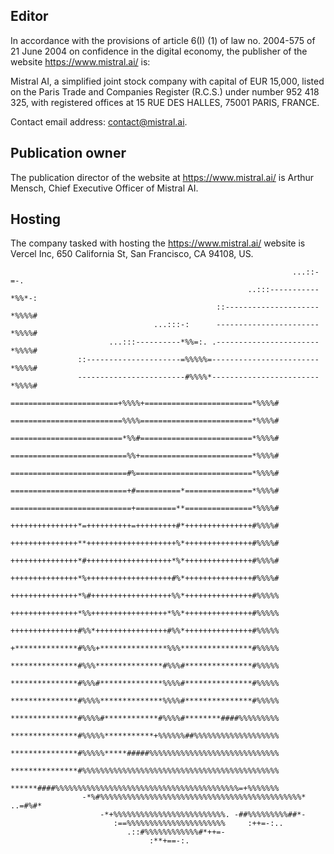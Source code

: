 Editor
------

In accordance with the provisions of article 6(I) (1) of law no. 2004-575 of 21 June 2004 on confidence in the digital economy, the publisher of the website https://www.mistral.ai/ is:

Mistral AI, a simplified joint stock company with capital of EUR 15,000, listed on the Paris Trade and Companies Register (R.C.S.) under number 952 418 325, with registered offices at 15 RUE DES HALLES, 75001 PARIS, FRANCE.

Contact email address: [contact@mistral.ai](mailto:contact@mistral.ai).

Publication owner
-----------------

The publication director of the website at https://www.mistral.ai/ is Arthur Mensch, Chief Executive Officer of Mistral AI.

Hosting
-------

The company tasked with hosting the https://www.mistral.ai/ website is Vercel Inc, 650 California St, San Francisco, CA 94108, US.

                                                                   ...::-=-.                  
                                                         ..:::-----------*%%*-:               
                                                  ::---------------------*%%%%#               
                                    ...:::-:      -----------------------*%%%%#               
                          ...:::----------*%%=:. .-----------------------*%%%%#               
                   ::---------------------=%%%%%=------------------------*%%%%#               
                   ------------------------#%%%%*------------------------*%%%%#               
                   ========================+%%%%+========================*%%%%#               
                   =========================%%%%=========================*%%%%#               
                   =========================*%%#=========================*%%%%#               
                   ==========================%%+=========================*%%%%#               
                   ==========================#%==========================*%%%%#               
                   ==========================+#==========*===============*%%%%#               
                   ===========================+=========**===============*%%%%#               
                   +++++++++++++++*=++++++++++=+++++++++#*+++++++++++++++#%%%%#               
                   +++++++++++++++**++++++++++++++++++++%*+++++++++++++++#%%%%#               
                   +++++++++++++++*#+++++++++++++++++++*%*+++++++++++++++#%%%%#               
                   +++++++++++++++*%+++++++++++++++++++#%*+++++++++++++++#%%%%#               
                   +++++++++++++++*%#++++++++++++++++++%%*+++++++++++++++#%%%%%               
                   +++++++++++++++*%%+++++++++++++++++*%%*+++++++++++++++#%%%%%               
                   +++++++++++++++#%%*++++++++++++++++#%%*+++++++++++++++#%%%%%               
                   +**************#%%%+***************%%%****************#%%%%%               
                   ***************#%%%***************#%%%#***************#%%%%%               
                   ***************#%%%#**************%%%%#***************#%%%%%               
                   ***************#%%%%**************%%%%#***************#%%%%%               
                   ***************#%%%%#************#%%%%#********####%%%%%%%%%               
                   ***************#%%%%%***********+%%%%%%##%%%%%%%%%%%%%%%%%%%               
                   ***************#%%%%%*****#####%%%%%%%%%%%%%%%%%%%%%%%%%%%%%               
                   ***************#%%%%%%%%%%%%%%%%%%%%%%%%%%%%%%%%%%%%%%%%%%%%               
                   ******####%%%%%%%%%%%%%%%%%%%%%%%%%%%%%%%%%%%%%%%%%=+%%%%%%%               
                    -*%#%%%%%%%%%%%%%%%%%%%%%%%%%%%%%%%%%%%%%%%%%%%%%*  ..=#%#*               
                        -*+%%%%%%%%%%%%%%%%%%%%%%%%%. -##%%%%%%%%%##*-                        
                           :==%%%%%%%%%%%%%%%%%%%%%%     :++=-:..                             
                              .::#%%%%%%%%%%%%#*++=-                                          
                                   :**+==-:.